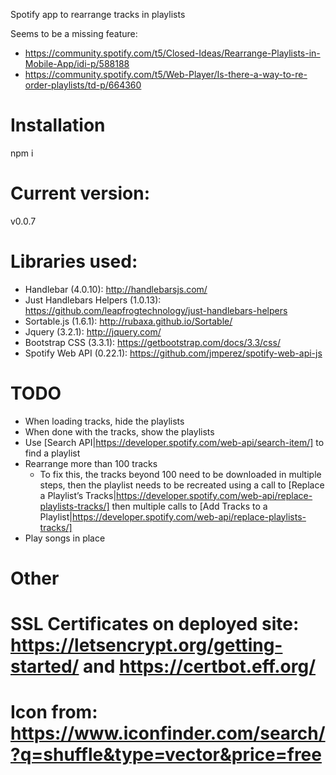Spotify app to rearrange tracks in playlists

Seems to be a missing feature:
* https://community.spotify.com/t5/Closed-Ideas/Rearrange-Playlists-in-Mobile-App/idi-p/588188
* https://community.spotify.com/t5/Web-Player/Is-there-a-way-to-re-order-playlists/td-p/664360

# Installation
npm i

# Current version:
v0.0.7

# Libraries used:
* Handlebar (4.0.10): http://handlebarsjs.com/
* Just Handlebars Helpers (1.0.13): https://github.com/leapfrogtechnology/just-handlebars-helpers
* Sortable.js (1.6.1): http://rubaxa.github.io/Sortable/
* Jquery (3.2.1): http://jquery.com/
* Bootstrap CSS (3.3.1): https://getbootstrap.com/docs/3.3/css/
* Spotify Web API (0.22.1): https://github.com/jmperez/spotify-web-api-js

# TODO
* When loading tracks, hide the playlists
* When done with the tracks, show the playlists
* Use [Search API|https://developer.spotify.com/web-api/search-item/] to find a playlist
* Rearrange more than 100 tracks
  * To fix this, the tracks beyond 100 need to be downloaded in multiple steps, 
    then the playlist needs to be recreated using a call to [Replace a Playlist’s Tracks|https://developer.spotify.com/web-api/replace-playlists-tracks/]
    then multiple calls to [Add Tracks to a Playlist|https://developer.spotify.com/web-api/replace-playlists-tracks/]
* Play songs in place

# Other
# SSL Certificates on deployed site: https://letsencrypt.org/getting-started/ and https://certbot.eff.org/
# Icon from: https://www.iconfinder.com/search/?q=shuffle&type=vector&price=free
